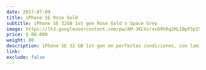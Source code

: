 ```yaml
---
date: 2017-07-09
title: iPhone SE Rose Gold
subtitle: iPhone SE 32GB 1st gen Rose Gold o Space Grey
image: https://lh3.googleusercontent.com/pw/AM-JKLVzrxxD9hRq2HLIBpF5pI5dpDNO7bhnZHtPDzoaPPI2Zq9LM-OJMjV17Rnk64RTgbjVRUuJ3wPChLpO6vp9vKVHkurbJMxVj3hUa1JMKgqMgVht5i5n654FGhNWQaD-yJKf19J9Mt6MoStlluCXoRgKmw=w466-h621-no?authuser=0
price: $ 80.000
weight: 80
description: iPhone SE 32 GB 1st gen en perfectas condiciones, con lamina protectora y carcasa. Dos disponibles, Rose Gold y Space Grey
link: 
exclude: false
---
```

